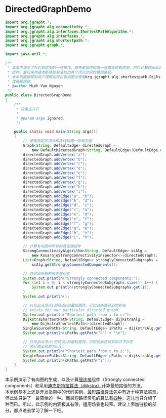 # DirectedGraphDemo  
``` java
import org.jgrapht.*;
import org.jgrapht.alg.connectivity.*;
import org.jgrapht.alg.interfaces.ShortestPathAlgorithm.*;
import org.jgrapht.alg.interfaces.*;
import org.jgrapht.alg.shortestpath.*;
import org.jgrapht.graph.*;

import java.util.*;

/**
 * 本类中演示了针对有向图的一些操作。首先是如何构造一张基本的有向图，然后计算得出此图中所有的强连接
 * 组件。最后采用迪杰斯特拉算法找出两个顶点之间的最短路径。
 * 本示例能够帮助用户理解如何在有向图中使用org.jgrapht.alg.shortestpath.DijkstraShortestPath类来寻
 * 找最短路径。
 * @author Minh Van Nguyen
 */
public class DirectedGraphDemo
{
    /**
     * 应用主入口
     *
     * @param args ignored.
     */

    public static void main(String args[])
    {
        // 使用指定的顶点和连线构建一张有向图
        Graph<String, DefaultEdge> directedGraph =
            new DefaultDirectedGraph<String, DefaultEdge>(DefaultEdge.class);
        directedGraph.addVertex("a");
        directedGraph.addVertex("b");
        directedGraph.addVertex("c");
        directedGraph.addVertex("d");
        directedGraph.addVertex("e");
        directedGraph.addVertex("f");
        directedGraph.addVertex("g");
        directedGraph.addVertex("h");
        directedGraph.addVertex("i");
        directedGraph.addEdge("a", "b");
        directedGraph.addEdge("b", "d");
        directedGraph.addEdge("d", "c");
        directedGraph.addEdge("c", "a");
        directedGraph.addEdge("e", "d");
        directedGraph.addEdge("e", "f");
        directedGraph.addEdge("f", "g");
        directedGraph.addEdge("g", "e");
        directedGraph.addEdge("h", "e");
        directedGraph.addEdge("i", "h");

        // 计算有向图中所有的强连接组件
        StrongConnectivityAlgorithm<String, DefaultEdge> scAlg =
            new KosarajuStrongConnectivityInspector<>(directedGraph);
        List<Graph<String, DefaultEdge>> stronglyConnectedSubgraphs =
            scAlg.getStronglyConnectedComponents();

        // 打印出所有的强连接组件
        System.out.println("Strongly connected components:");
        for (int i = 0; i < stronglyConnectedSubgraphs.size(); i++) {
            System.out.println(stronglyConnectedSubgraphs.get(i));
        }
        System.out.println();

        // 打印出从顶点i到顶点c的最短路径，已知这条路径必然存在
        // exists for our particular directed graph.
        System.out.println("Shortest path from i to c:");
        DijkstraShortestPath<String, DefaultEdge> dijkstraAlg =
            new DijkstraShortestPath<>(directedGraph);
        SingleSourcePaths<String, DefaultEdge> iPaths = dijkstraAlg.getPaths("i");
        System.out.println(iPaths.getPath("c") + "\n");

        // 打印出从顶点c到顶点i的最短路径，已知这条路径实际并不存在
        // 预计输出结果为null
        System.out.println("Shortest path from c to i:");
        SingleSourcePaths<String, DefaultEdge> cPaths = dijkstraAlg.getPaths("c");
        System.out.println(cPaths.getPath("i"));
    }
}
```  
本示例演示了有向图的生成，以及计算[强连接](https://blog.csdn.net/caipeichao2/article/details/32157989?utm_source=tuicool&utm_medium=referral)组件（Strongly connected components）和采用[迪杰斯特拉算法（dijkstra）](https://baike.baidu.com/item/%E8%BF%AA%E6%9D%B0%E6%96%AF%E7%89%B9%E6%8B%89%E7%AE%97%E6%B3%95)计算最短路径的方法。  
本示例基本上还是开发指南中的代码实例，[最短路径算法包](https://jgrapht.org/javadoc/org/jgrapht/alg/shortestpath/package-summary.html)中有近十种算法实现，但此处只讲了一最简单的一种。而最短路径常见的算法有[四种](https://www.cnblogs.com/luweiseu/archive/2012/07/14/2591533.html)，这儿也只介绍了一种而已。所以，此示例的内涵极其有限，适用场景也较窄。建议上面加链接的部分，都点进去学习了解一下吧。  
